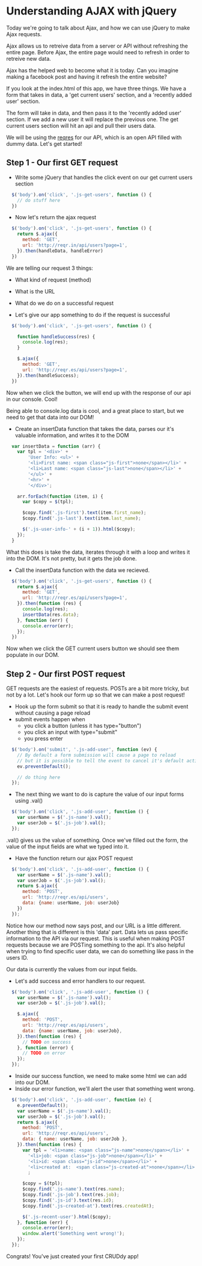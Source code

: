 # Understanding AJAX with jQuery

Today we're going to talk about Ajax, and how we can use jQuery to make Ajax requests.

Ajax allows us to retreive data from a server or API without refreshing the entire page. Before Ajax, the entire page would need to refresh in order to retreive new data.

Ajax has the helped web to become what it is today. Can you imagine making a facebook post and having it refresh the entire website?

If you look at the index.html of this app, we have three things. We have a form that takes in data, a 'get current users' section, and a 'recently added user' section.

The form will take in data, and then pass it to the 'recently added user' section. If we add a new user it will replace the previous one. The get current users section will hit an api and pull their users data.

We will be using the [reqres](http://reqr.es) for our API, which is an open API filled with dummy data. Let's get started!

## Step 1 - Our first GET request

- Write some jQuery that handles the click event on our get current users section

``` javascript
  $('body').on('click', '.js-get-users', function () {
    // do stuff here
  })
```

- Now let's return the ajax request

``` javascript
  $('body').on('click', '.js-get-users', function () {
    return $.ajax({
      method: 'GET',
      url: 'http://reqr.in/api/users?page=1',
    }).then(handleData, handleError)
  })
```

We are telling our request 3 things:

  - What kind of request (method)
  - What is the URL
  - What do we do on a successful request

- Let's give our app something to do if the request is successful

``` javascript
  $('body').on('click', '.js-get-users', function () {

    function handleSuccess(res) {
      console.log(res);
    }

    $.ajax({
      method: 'GET',
      url: 'http://reqr.es/api/users?page=1',
    }).then(handleSuccess);
  })
```

Now when we click the button, we will end up with the response of our api in our console. Cool!

Being able to console.log data is cool, and a great place to start, but we need to get that data into our DOM!

- Create an insertData function that takes the data, parses our it's valuable information, and writes it to the DOM

``` javascript
  var insertData = function (arr) {
    var tpl = '<div>' +
        'User Info: <ul>' +
        '<li>First name: <span class="js-first">none</span></li>' +
        '<li>Last name: <span class="js-last">none</span></li>' +
        '</ul>' +
        '<hr>' +
        '</div>';

    arr.forEach(function (item, i) {
      var $copy = $(tpl);

      $copy.find('.js-first').text(item.first_name);
      $copy.find('.js-last').text(item.last_name);

      $('.js-user-info-' + (i + 1)).html($copy);
    });
  }
```

What this does is take the data, iterates through it with a loop and writes it into the DOM. It's not pretty, but it gets the job done.


- Call the insertData function with the data we recieved.

``` javascript
  $('body').on('click', '.js-get-users', function () {
    return $.ajax({
      method: 'GET',
      url: 'http://reqr.es/api/users?page=1',
    }).then(function (res) {
      console.log(res);
      insertData(res.data);
    }, function (err) {
      console.error(err);
    });
  })
```

Now when we click the GET current users button we should see them populate in our DOM.

## Step 2 - Our first POST request

GET requests are the easiest of requests. POSTs are a bit more tricky, but not by a lot. Let's hook our form up so that we can make a post request!

- Hook up the form submit so that it is ready to handle the submit event without causing a page reload
- submit events happen when
  - you click a button (unless it has type="button")
  - you click an input with type="submit"
  - you press enter

``` javascript
  $('body').on('submit', '.js-add-user', function (ev) {
    // By default a form submission will cause a page to reload
    // but it is possible to tell the event to cancel it's default action like this
    ev.preventDefault();

    // do thing here
  });
```

- The next thing we want to do is capture the value of our input forms using .val()

``` javascript
  $('body').on('click', '.js-add-user', function () {
    var userName = $('.js-name').val();
    var userJob = $('.js-job').val();
  });
```

.val() gives us the value of something. Once we've filled out the form, the value of the input fields are what we typed into it.

- Have the function return our ajax POST request

``` javascript
  $('body').on('click', '.js-add-user', function () {
    var userName = $('.js-name').val();
    var userJob = $('.js-job').val();
    return $.ajax({
      method: 'POST',
      url: 'http://reqr.es/api/users',
      data: {name: userName, job: userJob}
    })
  });
```

Notice how our method now says post, and our URL is a little different. Another thing that is different is this 'data' part. Data lets us pass specific information to the API via our request. This is useful when making POST requests because we are POSTing something to the api. It's also helpful when trying to find specific user data, we can do something like pass in the users ID.

Our data is currently the values from our input fields.

- Let's add success and error handlers to our request.

``` javascript
  $('body').on('click', '.js-add-user', function () {
    var userName = $('.js-name').val();
    var userJob = $('.js-job').val();

    $.ajax({
      method: 'POST',
      url: 'http://reqr.es/api/users',
      data: {name: userName, job: userJob},
    }).then(function (res) {
      // TODO on success
    }, function (error) {
      // TODO on error
    });
  });
```

- Inside our success function, we need to make some html we can add into our DOM.
- Inside our error function, we'll alert the user that something went wrong.

``` javascript
  $('body').on('click', '.js-add-user', function (e) {
    e.preventDefault();
    var userName = $('.js-name').val();
    var userJob = $('.js-job').val();
    return $.ajax({
      method: 'POST',
      url: 'http://reqr.es/api/users',
      data: { name: userName, job: userJob },
    }).then(function (res) {
      var tpl = '<li>name: <span class="js-name">none</span></li>' +
        '<li>job: <span class="js-job">none</span></li>' +
        '<li>id: <span class="js-id">none</span></li>' +
        '<li>created at:  <span class="js-created-at">none</span></li>'
        ;

      $copy = $(tpl);
      $copy.find('.js-name').text(res.name);
      $copy.find('.js-job').text(res.job);
      $copy.find('.js-id').text(res.id);
      $copy.find('.js-created-at').text(res.createdAt);

      $('.js-recent-user').html($copy);
    }, function (err) {
      console.error(err);
      window.alert('Something went wrong!');
    });
  });
```

Congrats!  You've just created your first CRUDdy app!
